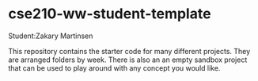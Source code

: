 # cse210-ww-student-template
Student:Zakary Martinsen

This repository contains the starter code for many different projects. They are arranged folders by week. There is also an an empty sandbox project that can be used to play around with any concept you would like.
